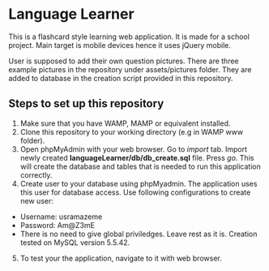 # Language Learner

This is a flashcard style learning web application. It is made for a school project. Main target is mobile devices hence it uses jQuery mobile.

User is supposed to add their own question pictures. There are three example pictures in the repository under assets/pictures folder. They are added to database in the creation script provided in this repository.

## Steps to set up this repository

1. Make sure that you have WAMP, MAMP or equivalent installed.
2. Clone this repository to your working directory (e.g in WAMP www folder).
3. Open phpMyAdmin with your web browser. Go to _import_ tab. Import newly created __languageLearner/db/db_create.sql__ file. Press _go_. This will create the database and tables that is needed to run this application correctly.
4. Create user to your database using phpMyadmin. The application uses this user for database access. Use following configurations to create new user:
  * Username: usramazeme
  * Password: Am@Z3mE
  * There is no need to give global priviledges. Leave rest as it is. Creation tested on MySQL version 5.5.42.
5. To test your the application, navigate to it with web browser.
